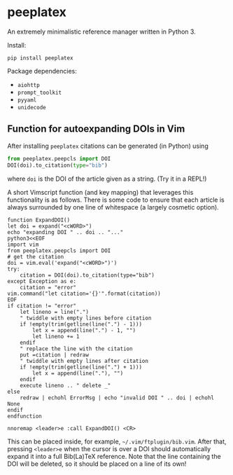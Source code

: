 # peeplatex

An extremely minimalistic reference manager written in Python 3.

Install:

    pip install peeplatex

Package dependencies:
 - `aiohttp`
 - `prompt_toolkit`
 - `pyyaml`
 - `unidecode`

## Function for autoexpanding DOIs in Vim

After installing `peeplatex` citations can be generated (in Python) using

```python
from peeplatex.peepcls import DOI
DOI(doi).to_citation(type="bib")
```

where `doi` is the DOI of the article given as a string. (Try it in a REPL!)

A short Vimscript function (and key mapping) that leverages this functionality is as follows.
There is some code to ensure that each article is always surrounded by one line of whitespace (a largely cosmetic option).

```vim
function ExpandDOI()
let doi = expand("<cWORD>")
echo "expanding DOI " .. doi .. "..."
python3<<EOF
import vim
from peeplatex.peepcls import DOI
# get the citation
doi = vim.eval('expand("<cWORD>")')
try:
    citation = DOI(doi).to_citation(type="bib")
except Exception as e:
    citation = "error"
vim.command("let citation='{}'".format(citation))
EOF
if citation != "error"
    let lineno = line(".")
    " twiddle with empty lines before citation
    if !empty(trim(getline(line(".") - 1)))
        let x = append(line(".") - 1, "")
        let lineno += 1
    endif
    " replace the line with the citation
    put =citation | redraw
    " twiddle with empty lines after citation
    if !empty(trim(getline(line(".") + 1)))
        let x = append(line("."), "")
    endif
    execute lineno .. " delete _"
else
    redraw | echohl ErrorMsg | echo "invalid DOI " .. doi | echohl None
endif
endfunction

nnoremap <leader>e :call ExpandDOI() <CR>
```

This can be placed inside, for example, `~/.vim/ftplugin/bib.vim`.
After that, pressing `<leader>e` when the cursor is over a DOI should automatically expand it into a full Bib(La)TeX reference.
Note that the line containing the DOI will be deleted, so it should be placed on a line of its own!
